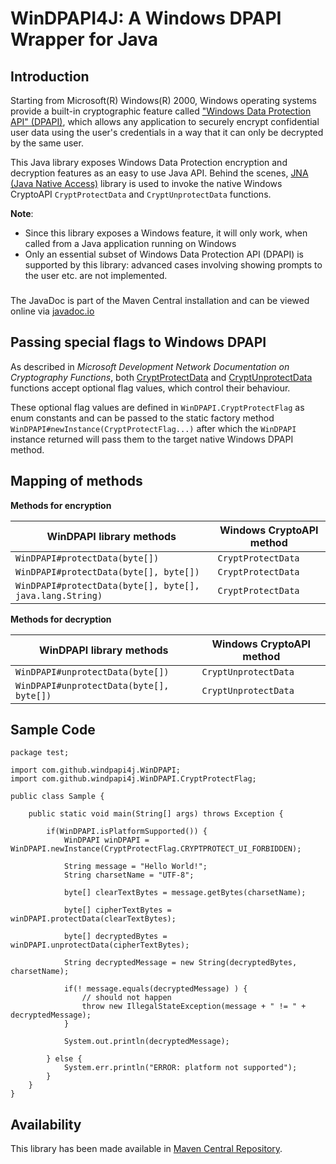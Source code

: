 # WinDPAPI4J: A Windows DPAPI Wrapper for Java

## Introduction

Starting from Microsoft(R) Windows(R) 2000, Windows operating systems provide 
a built-in cryptographic feature called ["Windows Data Protection API" (DPAPI)](https://msdn.microsoft.com/en-us/library/ms995355.aspx), 
which allows any application to securely encrypt confidential user data using 
the user's credentials in a way that it can only be decrypted by the same user.

This Java library exposes Windows Data Protection encryption and decryption
features as an easy to use Java API. Behind the scenes, [JNA (Java Native
Access)](https://github.com/java-native-access/jna/blob/master/www/GettingStarted.md)
library is used to invoke the native  Windows CryptoAPI
`CryptProtectData` and `CryptUnprotectData` functions. 

**Note**:
 * Since this library exposes a Windows feature, it will only work, when called from a Java application running on Windows
 * Only an essential subset of Windows Data Protection API (DPAPI) is supported  by this library: advanced cases involving showing prompts to the user etc. 
are not implemented.

###

The JavaDoc is part of the Maven Central installation and can be viewed online via [javadoc.io](http://javadoc.io/doc/com.github.peter-gergely-horvath/windpapi4j/1.0)
## Passing special flags to Windows DPAPI

As described in _Microsoft Development Network Documentation on Cryptography
Functions_, both [CryptProtectData](https://msdn.microsoft.com/en-us/library/windows/desktop/aa380882(v=vs.85).aspx) and
[CryptUnprotectData](https://msdn.microsoft.com/en-us/library/windows/desktop/aa380882(v=vs.85).aspx) 
functions accept optional flag values, which control their behaviour. 

These optional flag values are defined in `WinDPAPI.CryptProtectFlag` as enum 
constants and can be passed to the static factory method 
`WinDPAPI#newInstance(CryptProtectFlag...)`
after which the `WinDPAPI` instance returned will pass them to the target native 
Windows DPAPI method.

## Mapping of methods

**Methods for encryption**

| WinDPAPI library methods                                 | Windows CryptoAPI method    |
| -------------------------------------------------------- | --------------------------- |
| `WinDPAPI#protectData(byte[])`                           | `CryptProtectData`          |
| `WinDPAPI#protectData(byte[], byte[])`                   | `CryptProtectData`          |
| `WinDPAPI#protectData(byte[], byte[], java.lang.String)` | `CryptProtectData`          |


**Methods for decryption**

| WinDPAPI library methods                                 | Windows CryptoAPI method    |
| -------------------------------------------------------- | --------------------------- |
| `WinDPAPI#unprotectData(byte[])`                         | `CryptUnprotectData`        |
| `WinDPAPI#unprotectData(byte[], byte[])`                 | `CryptUnprotectData`        |


## Sample Code

```
package test;
  
import com.github.windpapi4j.WinDPAPI;
import com.github.windpapi4j.WinDPAPI.CryptProtectFlag;

public class Sample {

    public static void main(String[] args) throws Exception {

        if(WinDPAPI.isPlatformSupported()) {
            WinDPAPI winDPAPI = WinDPAPI.newInstance(CryptProtectFlag.CRYPTPROTECT_UI_FORBIDDEN);

            String message = "Hello World!";
            String charsetName = "UTF-8";

            byte[] clearTextBytes = message.getBytes(charsetName);

            byte[] cipherTextBytes = winDPAPI.protectData(clearTextBytes);

            byte[] decryptedBytes = winDPAPI.unprotectData(cipherTextBytes);

            String decryptedMessage = new String(decryptedBytes, charsetName);

            if(! message.equals(decryptedMessage) ) {
                // should not happen
                throw new IllegalStateException(message + " != " + decryptedMessage); 
            }

            System.out.println(decryptedMessage);

        } else {
            System.err.println("ERROR: platform not supported");
        }
    }
}
```

## Availability

This library has been made available in [Maven Central Repository](http://search.maven.org/#search%7Cga%7C1%7Cg%3A%22com.github.peter-gergely-horvath%22%20a%3A%22windpapi4j%22).  

